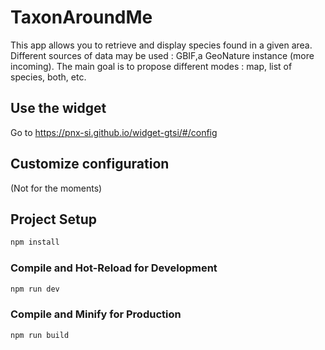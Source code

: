# TaxonAroundMe

This app allows you to retrieve and display species found in a given area. Different sources of data may be used : GBIF,a GeoNature instance (more incoming). The main goal is to propose different modes : map, list of species, both, etc.

## Use the widget

Go to https://pnx-si.github.io/widget-gtsi/#/config

## Customize configuration

(Not for the moments)

## Project Setup

```sh
npm install
```

### Compile and Hot-Reload for Development

```sh
npm run dev
```

### Compile and Minify for Production

```sh
npm run build
```
